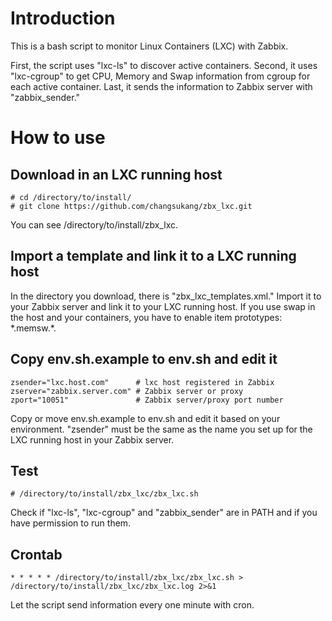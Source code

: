 # Introduction
This is a bash script to monitor Linux Containers (LXC) with Zabbix.

First, the script uses "lxc-ls" to discover active containers. 
Second, it uses "lxc-cgroup" to get CPU, Memory and Swap information from cgroup for each active container.
Last, it sends the information to Zabbix server with "zabbix_sender."

# How to use

## Download in an LXC running host
```
# cd /directory/to/install/
# git clone https://github.com/changsukang/zbx_lxc.git
```
You can see /directory/to/install/zbx_lxc.

## Import a template and link it to a LXC running host
In the directory you download, there is "zbx_lxc_templates.xml." 
Import it to your Zabbix server and link it to your LXC running host.
If you use swap in the host and your containers, you have to enable item prototypes: \*.memsw.\*.

## Copy env.sh.example to env.sh and edit it
```
zsender="lxc.host.com"      # lxc host registered in Zabbix
zserver="zabbix.server.com" # Zabbix server or proxy
zport="10051"               # Zabbix server/proxy port number
```
Copy or move env.sh.example to env.sh and edit it based on your environment. 
"zsender" must be the same as the name you set up for the LXC running host in your Zabbix server.

## Test
```
# /directory/to/install/zbx_lxc/zbx_lxc.sh
```
Check if "lxc-ls", "lxc-cgroup" and "zabbix_sender" are in PATH and if you have permission to run them.

## Crontab
```
* * * * * /directory/to/install/zbx_lxc/zbx_lxc.sh > /directory/to/install/zbx_lxc/zbx_lxc.log 2>&1
```
Let the script send information every one minute with cron.
